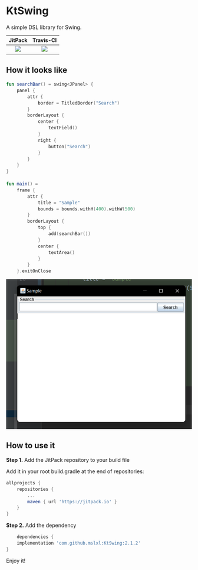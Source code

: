 # KtSwing

A simple DSL library for Swing.

|                                   JitPack                                    |                                           Travis-CI                                            |
|:----------------------------------------------------------------------------:|:----------------------------------------------------------------------------------------------:|
| [![](https://jitpack.io/v/mslxl/KtGUI.svg)](https://jitpack.io/#mslxl/KtGUI) | [![](https://travis-ci.org/mslxl/KtGUI.svg?branch=master)](https://travis-ci.org/mslxl/KtGUI/) |

## How it looks like
```kotlin
fun searchBar() = swing<JPanel> {
    panel {
        attr {
            border = TitledBorder("Search")
        }
        borderLayout {
            center {
                textField()
            }
            right {
                button("Search")
            }
        }
    }
}

fun main() =
    frame {
        attr {
            title = "Sample"
            bounds = bounds.withH(400).withW(500)
        }
        borderLayout {
            top {
                add(searchBar())
            }
            center {
                textArea()
            }
        }
    }.exitOnClose
```

![Sample](screencaps/sample.png)

## How to use it

**Step 1.** Add the JitPack repository to your build file

Add it in your root build.gradle at the end of repositories:
```groovy
allprojects {
    repositories {
        ...
        maven { url 'https://jitpack.io' }
    }
}
```
**Step 2.** Add the dependency
```groovy
    dependencies {
    implementation 'com.github.mslxl:KtSwing:2.1.2'
}
```
Enjoy it!